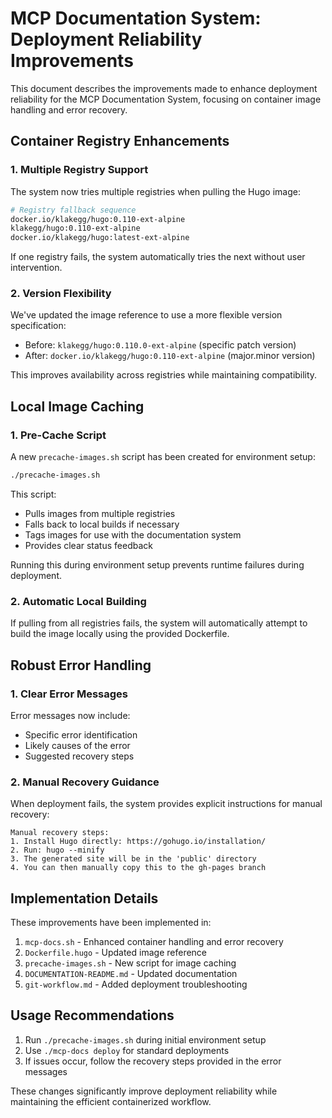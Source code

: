 # MCP Documentation System: Deployment Reliability Improvements

This document describes the improvements made to enhance deployment reliability for the MCP Documentation System, focusing on container image handling and error recovery.

## Container Registry Enhancements

### 1. Multiple Registry Support

The system now tries multiple registries when pulling the Hugo image:

```bash
# Registry fallback sequence
docker.io/klakegg/hugo:0.110-ext-alpine
klakegg/hugo:0.110-ext-alpine
docker.io/klakegg/hugo:latest-ext-alpine
```

If one registry fails, the system automatically tries the next without user intervention.

### 2. Version Flexibility

We've updated the image reference to use a more flexible version specification:

- Before: `klakegg/hugo:0.110.0-ext-alpine` (specific patch version)
- After: `docker.io/klakegg/hugo:0.110-ext-alpine` (major.minor version)

This improves availability across registries while maintaining compatibility.

## Local Image Caching

### 1. Pre-Cache Script

A new `precache-images.sh` script has been created for environment setup:

```bash
./precache-images.sh
```

This script:
- Pulls images from multiple registries
- Falls back to local builds if necessary
- Tags images for use with the documentation system
- Provides clear status feedback

Running this during environment setup prevents runtime failures during deployment.

### 2. Automatic Local Building

If pulling from all registries fails, the system will automatically attempt to build the image locally using the provided Dockerfile.

## Robust Error Handling

### 1. Clear Error Messages

Error messages now include:
- Specific error identification
- Likely causes of the error
- Suggested recovery steps

### 2. Manual Recovery Guidance

When deployment fails, the system provides explicit instructions for manual recovery:

```
Manual recovery steps:
1. Install Hugo directly: https://gohugo.io/installation/
2. Run: hugo --minify
3. The generated site will be in the 'public' directory
4. You can then manually copy this to the gh-pages branch
```

## Implementation Details

These improvements have been implemented in:

1. `mcp-docs.sh` - Enhanced container handling and error recovery
2. `Dockerfile.hugo` - Updated image reference
3. `precache-images.sh` - New script for image caching
4. `DOCUMENTATION-README.md` - Updated documentation
5. `git-workflow.md` - Added deployment troubleshooting

## Usage Recommendations

1. Run `./precache-images.sh` during initial environment setup
2. Use `./mcp-docs deploy` for standard deployments
3. If issues occur, follow the recovery steps provided in the error messages

These changes significantly improve deployment reliability while maintaining the efficient containerized workflow.